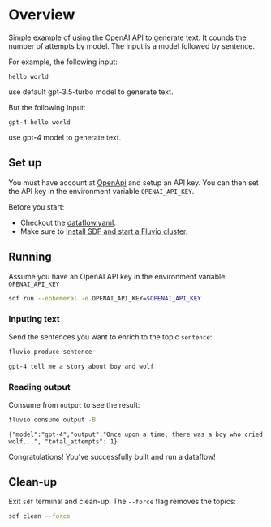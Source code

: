 # Overview

Simple example of using the OpenAI API to generate text.  It counds the number of attempts by model. The input is a model followed by sentence.

For example, the following input:

```
hello world
```

use default gpt-3.5-turbo model to generate text.

But the following input:

```
gpt-4 hello world
```

use gpt-4 model to generate text.

## Set up

You must have account at [OpenApi](https://platform.openai.com/docs/overview) and setup an API key.  You can then set the API key in the environment variable `OPENAI_API_KEY`.

Before you start:
* Checkout the [dataflow.yaml](./dataflow.yaml).
* Make sure to [Install SDF and start a Fluvio cluster].


## Running

Assume you have an OpenAI API key in the environment variable `OPENAI_API_KEY`

```bash
sdf run --ephemeral -e OPENAI_API_KEY=$OPENAI_API_KEY
```

### Inputing text

Send the sentences you want to enrich to the topic `sentence`:

```bash
fluvio produce sentence
```

```bash
gpt-4 tell me a story about boy and wolf
```

### Reading output

Consume from `output` to see the result:

```bash
fluvio consume output -B
```

```
{"model":"gpt-4","output":"Once upon a time, there was a boy who cried wolf...", "total_attempts": 1}
```

Congratulations! You've successfully built and run a dataflow!


## Clean-up

Exit `sdf` terminal and clean-up. The `--force` flag removes the topics:

```bash
sdf clean --force
```

[Install SDF and start a Fluvio cluster]: /README.MD#prerequisites